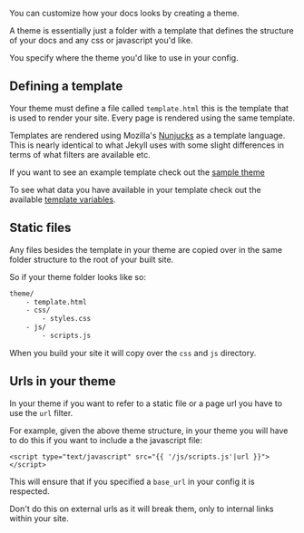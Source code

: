 You can customize how your docs looks by creating a theme.

A theme is essentially just a folder with a template that defines the structure of your docs and any css or javascript you'd like.

You specify where the theme you'd like to use in your config.

## Defining a template
Your theme must define a file called `template.html` this is the template that is used to render your site. Every page is rendered using the same template.

Templates are rendered using Mozilla's [Nunjucks](https://mozilla.github.io/nunjucks/templating.html) as a template language. This is nearly identical to what Jekyll uses with some slight differences in terms of what filters are available etc.

If you want to see an example template check out the [sample theme](https://github.com/mattvagni/enfield-docs/tree/master/theme)

To see what data you have available in your template check out the available [template variables](/themes/template-variables/).

## Static files
Any files besides the template in your theme are copied over in the same folder structure to the root of your built site.

So if your theme folder looks like so:
```bash
theme/
    - template.html
    - css/
        - styles.css
    - js/
        - scripts.js
```
When you build your site it will copy over the `css` and `js` directory.

## Urls in your theme
In your theme if you want to refer to a static file or a page url you have to use the `url` filter.

For example, given the above theme structure, in your theme you will have to do this if you want to include a the javascript file:
```jinja
<script type="text/javascript" src="{{ '/js/scripts.js'|url }}"></script>
```
This will ensure that if you specified a `base_url` in your config it is respected.

Don't do this on external urls as it will break them, only to internal links within your site.

